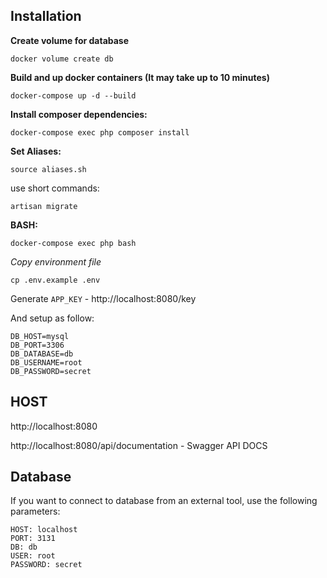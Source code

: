 ## Installation

**Create volume for database**

```
docker volume create db
```

**Build and up docker containers (It may take up to 10 minutes)**

```
docker-compose up -d --build
```

**Install composer dependencies:**

```
docker-compose exec php composer install
```

**Set Aliases:**

```
source aliases.sh
```

use short commands:

```
artisan migrate
```

**BASH:**

```
docker-compose exec php bash
```

*Copy environment file*

```
cp .env.example .env
```

Generate `APP_KEY` - http://localhost:8080/key

And setup as follow:

```
DB_HOST=mysql
DB_PORT=3306
DB_DATABASE=db
DB_USERNAME=root
DB_PASSWORD=secret
```

## HOST

http://localhost:8080

http://localhost:8080/api/documentation - Swagger API DOCS

## Database

If you want to connect to database from an external tool, use the following parameters:

```
HOST: localhost
PORT: 3131
DB: db
USER: root
PASSWORD: secret
```

